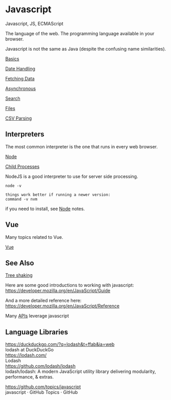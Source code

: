 # Javascript

Javascript, JS, ECMAScript

The language of the web. The programming language available in your browser.

Javascript is not the same as Java (despite the confusing name similarities). 

[Basics](basics.md)  

[Date Handling](dates.md)  

[Fetching Data](fetching-data.md)  

[Asynchronous](asynchronous.md)  

[Search](search.md)

[Files](files.md) 

[CSV Parsing](csv.md)


## Interpreters

The most common interpreter is the one that runs in every web browser. 

[Node](node.md)  

[Child Processes](child-process.md)  

NodeJS is a good interpreter to use for server side processing. 

```
node -v

things work better if running a newer version:
command -v nvm
```

if you need to install, see [Node](node.md) notes.

## Vue

Many topics related to Vue.

[Vue](/code/vue/)

## See Also

[Tree shaking](treeshaking.md)

Here are some good introductions to working with javascript:  
https://developer.mozilla.org/en/JavaScript/Guide  
  
And a more detailed reference here:  
https://developer.mozilla.org/en/JavaScript/Reference  

Many [APIs](../api/) leverage javascript


## Language Libraries

https://duckduckgo.com/?q=lodash&t=ffab&ia=web  
lodash at DuckDuckGo  
https://lodash.com/  
Lodash  
https://github.com/lodash/lodash  
lodash/lodash: A modern JavaScript utility library delivering modularity, performance, & extras.  

https://github.com/topics/javascript  
javascript · GitHub Topics · GitHub  
